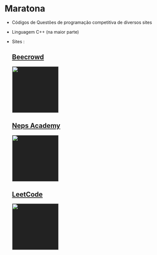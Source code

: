 # Maratona
- Códigos de Questões de programação competitiva  de diversos sites 
- Linguagem C++ (na maior parte)  
- Sites :  
  ## [Beecrowd](https://beecrowd.com.br/)
    <img src="https://www.beecrowd.com.br/judge/favicon.ico?1635097036" style="height: 150px; background-color: #222222;">
    
  ## [Neps Academy](https://neps.academy/br/dashboard)
    <img src ="https://neps.academy/_ipx/_/assets/logo_white.svg" style="height: 150px; background-color: #222222;" >

   ## [LeetCode](https://leetcode.com)
    <img src ="https://leetcode.com/static/webpack_bundles/images/logo-dark.e99485d9b.svg" style="height: 150px; background-color: #222222;" >

